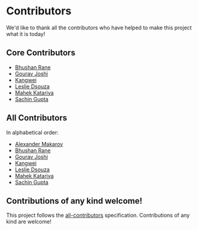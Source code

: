 # Contributors

We'd like to thank all the contributors who have helped to make this project what it is today!

## Core Contributors

- [Bhushan Rane](https://github.com/drtinkerer)
- [Gourav Joshi](https://github.com/gouravjoshicldcvr)
- [Kangwei](https://github.com/kwong)
- [Leslie Dsouza](https://github.com/lesliedsouza)
- [Mahek Katariya](https://github.com/mahek-cldcvr)
- [Sachin Gupta](https://github.com/sachingupta1-cldcvr)
  
## All Contributors

In alphabetical order:

- [Alexander Makarov](https://github.com/amsilf)
- [Bhushan Rane](https://github.com/drtinkerer)
- [Gourav Joshi](https://github.com/gouravjoshicldcvr)
- [Kangwei](https://github.com/kwong)
- [Leslie Dsouza](https://github.com/coworkername)
- [Mahek Katariya](https://github.com/mahek-cldcvr)
- [Sachin Gupta](https://github.com/sachingupta1-cldcvr)

## Contributions of any kind welcome!

This project follows the [all-contributors](https://github.com/all-contributors/all-contributors) specification. Contributions of any kind are welcome!
